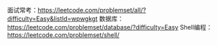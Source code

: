 面试常考：<https://leetcode.com/problemset/all/?difficulty=Easy&listId=wpwgkgt>
数据库：<https://leetcode.com/problemset/database/?difficulty=Easy>
Shell编程：<https://leetcode.com/problemset/shell/>